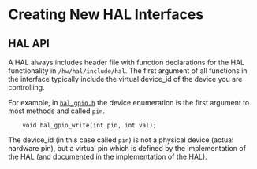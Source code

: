 
# Creating New HAL Interfaces

## HAL API

A HAL always includes header file with function declarations 
for the HAL functionality in `/hw/hal/include/hal`.
The first argument of all functions in the interface typically include the virtual 
device_id of the device you are controlling.  

For example, in [`hal_gpio.h`](https://github.com/apache/incubator-mynewt-core/blob/master/hw/hal/include/hal/hal_gpio.h) 
the device enumeration is the first argument to most methods and called `pin`.

```no-highlight
    void hal_gpio_write(int pin, int val);
```

The device_id (in this case called `pin`) is not a physical device 
(actual hardware pin), but a virtual pin which is defined by the 
implementation of the HAL (and documented in the implementation of the HAL).


